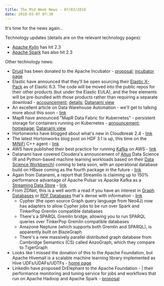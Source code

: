 ```yaml
---
title: The Mid Week News - 07/03/2018
date: 2018-03-07 07:30
---
```

It's time for the news again...
<!--more-->

Technology updates (details are on the relevant technology pages):

* [Apache Kylin](/technologies/apache-kylin/) has hit 2.3
* [Apache Spark](/technologies/apache-spark/) has also hit 2.3

Other technology news:

* [Druid](/technologies/druid/) has been donated to the Apache Incubator - [proposal](https://wiki.apache.org/incubator/DruidProposal); [incubator page](http://incubator.apache.org/projects/druid)
* Elastic have announced that they'll be open sourcing their [Elastic X-Pack](/technologies/elastic-x-pack/) as of Elastic 6.3.  The code will be moved into the public repos for their other products (but under the Elastic EULA), and the free elements will be pre-bundled with those products rather than requiring a separate download - [accouncement](https://www.elastic.co/blog/doubling-down-on-open); [details](https://www.elastic.co/products/x-pack/open); [Datanami view](https://www.datanami.com/2018/02/28/elastic-make-entire-stack-open-source/)
* An excellent article on Data Warehouse Automation - we'll get to talking more about this soon - [link](http://www.sspaeti.com/blog/why-data-warehouse-automation-is-not-more-popular/)
* MapR have announced "MapR Data Fabric for Kubernetes" - persistent storage for containers running on Kubernetes - [announcement](https://community.mapr.com/community/products/blog/2018/03/06/announcing-mapr-data-fabric-for-kubernetes); [homepage](https://mapr.com/solutions/data-fabric/kubernetes/); [Datanami view](https://www.datanami.com/2018/03/06/inside-maprs-support-kubernetes/)
* Hortonworks have blogged about what's new in Cloudbreak 2.4 - [link](https://hortonworks.com/blog/announcing-cloudbreak-2-4/)
* The latest Hortonworks blog post on HDF 3.1 is up, this time on the [MiNiFi](/technologies/apache-nifi/minifi/) C++ agent - [link](https://hortonworks.com/blog/hortonworks-dataflow-hdf-3-1-blog-series-part-6-introducing-apache-minifi-c-agent/)
* AWS have published their best practice for running [Kafka](/technologies/apache-kafka/) on AWS - [link](https://aws.amazon.com/blogs/big-data/best-practices-for-running-apache-kafka-on-aws/)
* Datanami have covered Cloudera's announcement of [Altus](//technologies/cloudera-altus/) Data Science (R and Python-based machine learning workloads based on their [Data Science Workbench](/technologies/cloudera-data-science-workbench/)) coming to beta soon, with an operational database build on HBase coming as the fourth package in the future - [link](https://www.datanami.com/2018/03/06/clouderas-vision-cloud-coming-focus/)
* Again from Datanami, a report that Streamlio is claiming up to 150% performance advantage of Apache Pulsar vs Apacke Kafka as a [Streaming Data Store](/tech-categories/streaming-data-stores/) - [link](https://www.datanami.com/2018/03/06/streamlio-claims-pulsar-performance-advantages-kafka/)
* From ZDNet, this is a well worth a read if you have an interest in [Graph Databases](/tech-categories/graph-databases/) or [RDF Databases](/tech-categories/rdf-databases/) that's dense with information - [link](http://www.zdnet.com/article/back-to-the-future-does-graph-database-success-hang-on-query-language/)
  * Cypher (the open source Graph query language from Neo4J) now has adapters to allow Cypher jobs to be run over Spark and TinkerPop Gremlin compatible databases
  * There's a SPARQL Gremlin bridge, allowing you to run SPARQL queries over TinkerPop Gremlin compatible databases
  * Amazone Neptune (which supports both Gremlin and SPARQL), is apparently built on BlazeGraph
  * There's a new massively parallel distributed graph database from Cambridge Semantics (CS) called AnzoGraph, which they compare to TigerGraph
* Looks like I missed the donation of this to the Apache Foundation, but Apache Hivemall is a scalable machine learning library implemented as
Hive UDFs/UDAFs/UDTFs - [home page](http://hivemall.incubator.apache.org/)
* LinkedIn have proposed DrElephant to the Apache Foundation - | their performance monitoring and tuning service for jobs and workflows that run on Apache Hadoop and Apache Spark - [proposal](https://wiki.apache.org/incubator/DrElephantProposal)